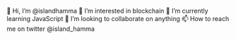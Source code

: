 :call_me_hand: Hi, I’m @islandhamma
 👀 I’m interested in blockchain
 🌱 I’m currently learning JavaScript
 💞️ I’m looking to collaborate on anything
 📫 How to reach me on twitter @island_hamma

<!---
islandhamma/islandhamma is a ✨ special ✨ repository because its `README.md` (this file) appears on your GitHub profile.
You can click the Preview link to take a look at your changes.
--->
